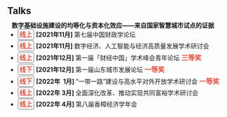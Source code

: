 <h1 id="talks"></h1>

<h2 style="margin: 30px 0px 10px;">Talks</h2>


<h4 style="margin:0 10px 0;">数字基础设施建设的均等化与资本化效应——来自国家智慧城市试点的证据</h4>



<ul style="margin:0 10px 0px;">
  <li style="margin:0 0 5px; margin-left: -10px"><strong style="color:#e74d3c; border:1px solid #757575; padding: 3px;font-size: 0.9rem; margin-right: 5px; border-radius:4px; ">线上</strong><strong>[2021年11月] </strong> 第七届中国财政学论坛   </li>  
  <li style="margin:0 0 5px; margin-left: -10px"><strong style="color:#e74d3c; border:1px solid #757575; padding: 3px;font-size: 0.9rem; margin-right: 5px; border-radius:4px; ">线上</strong><strong>[2021年11月] </strong> 数字经济、人工智能与经济高质量发展学术研讨会 </li>
  <li style="margin:0 0 5px; margin-left: -10px"><strong style="color:#e74d3c; border:1px solid #757575; padding: 3px;font-size: 0.9rem; margin-right: 5px; border-radius:4px; ">线上</strong><strong>[2021年12月] </strong> 第一届「财经中国」学术峰会青年论坛  <strong style="color:#e74d3c;font-size: 0.95rem;">三等奖</strong></li>
  <li style="margin:0 0 5px; margin-left: -10px"><strong style="color:#e74d3c; border:1px solid #757575; padding: 3px;font-size: 0.9rem; margin-right: 5px; border-radius:4px; ">线下</strong><strong>[2021年12月] </strong> 第一届山东城市发展论坛   <strong style="color:#e74d3c;font-size: 0.95rem;">一等奖</strong></li>
  <li style="margin:0 0 5px; margin-left: -10px"><strong style="color:#e74d3c; border:1px solid #757575; padding: 3px;font-size: 0.9rem; margin-right: 5px; border-radius:4px; ">线下</strong><strong>[2022年&nbsp;&nbsp;1月] </strong>“一带一路”建设与高水平对外开放学术研讨会   <strong style="color:#e74d3c;font-size: 0.95rem;">一等奖</strong></li>
  <li style="margin:0 0 5px; margin-left: -10px"><strong style="color:#e74d3c; border:1px solid #757575; padding: 3px;font-size: 0.9rem; margin-right: 5px; border-radius:4px; ">线上</strong><strong>[2022年&nbsp;3月] </strong>全面深化改革、推动实现共同富裕学术研讨会 </li>
  <li style="margin:0 0 5px; margin-left: -10px"><strong style="color:#e74d3c; border:1px solid #757575; padding: 3px;font-size: 0.9rem; margin-right: 5px; border-radius:4px; ">线上</strong><strong>[2022年&nbsp;4月] </strong>第八届香樟经济学年会 </li>
</ul>

